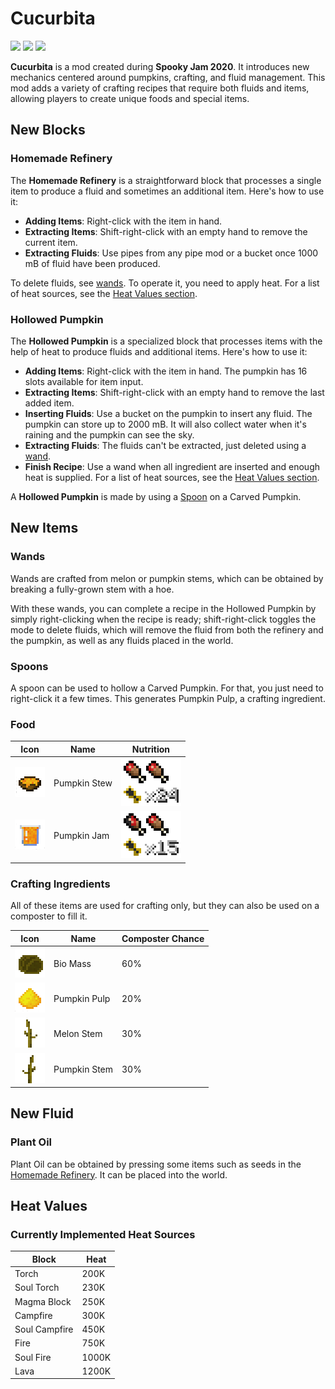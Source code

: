 # Cucurbita
[![](https://badges.moddingx.org/modrinth/downloads/cucurbita?style=flat)](https://modrinth.com/mod/cucurbita)
[![](https://badges.moddingx.org/curseforge/downloads/411301?style=flat)](https://www.curseforge.com/minecraft/mc-mods/cucurbita)
[![](https://img.shields.io/github/issues-raw/ChaoticTrials/Cucurbita?style=flat-square)](https://github.com/ChaoticTrials/Cucurbita)

**Cucurbita** is a mod created during **Spooky Jam 2020**. It introduces new mechanics centered around pumpkins,
crafting, and fluid management. This mod adds a variety of crafting recipes that require both fluids and items, allowing
players to create unique foods and special items.

## New Blocks
### Homemade Refinery

The **Homemade Refinery** is a straightforward block that processes a single item to produce a fluid and sometimes an
additional item. Here's how to use it:

- **Adding Items**: Right-click with the item in hand.
- **Extracting Items**: Shift-right-click with an empty hand to remove the current item.
- **Extracting Fluids**: Use pipes from any pipe mod or a bucket once 1000 mB of fluid have been produced.

To delete fluids, see [wands](#wands). To operate it, you need to apply heat. For a list of heat sources, see
the [Heat Values section](#heat-values).

### Hollowed Pumpkin

The **Hollowed Pumpkin** is a specialized block that processes items with the help of heat to produce fluids and
additional items. Here's how to use it:

- **Adding Items**: Right-click with the item in hand. The pumpkin has 16 slots available for item input.
- **Extracting Items**: Shift-right-click with an empty hand to remove the last added item.
- **Inserting Fluids**: Use a bucket on the pumpkin to insert any fluid. The pumpkin can store up to 2000 mB. It will
  also collect water when it's raining and the pumpkin can see the sky.
- **Extracting Fluids**: The fluids can't be extracted, just deleted using a [wand](#wands).
- **Finish Recipe**: Use a wand when all ingredient are inserted and enough heat is supplied. For a list of heat
  sources, see the [Heat Values section](#heat-values).

A **Hollowed Pumpkin** is made by using a [Spoon](#spoons) on a Carved Pumpkin.

## New Items
### Wands
Wands are crafted from melon or pumpkin stems, which can be obtained by breaking a fully-grown stem with a hoe.

With these wands, you can complete a recipe in the Hollowed Pumpkin by simply right-clicking when the recipe is ready;
shift-right-click toggles the mode to delete fluids, which will remove the fluid from both the refinery and the pumpkin,
as well as any fluids placed in the world.

### Spoons
A spoon can be used to hollow a Carved Pumpkin. For that, you just need to right-click it a few times. This generates
Pumpkin Pulp, a crafting ingredient.

### Food

| Icon                                                           | Name         | Nutrition                                                                              |
|----------------------------------------------------------------|--------------|----------------------------------------------------------------------------------------|
| ![Pumpkin Stew](../assets/projects/cucurbita/pumpkin_stew.png) | Pumpkin Stew | ![Nutritions of Pumpkin Stew](../assets/projects/cucurbita/pumpkin_stew_nutrition.png) |
| ![Pumpkin Jam](../assets/projects/cucurbita/pumpkin_jam.png)   | Pumpkin Jam  | ![Nutritions of Pumpkin Jam](../assets/projects/cucurbita/pumpkin_jam_nutrition.png)   |

### Crafting Ingredients

All of these items are used for crafting only, but they can also be used on a composter to fill it.

| Icon                                                           | Name         | Composter Chance |
|----------------------------------------------------------------|--------------|------------------|
| ![Bio Mass](../assets/projects/cucurbita/bio_mass.png)         | Bio Mass     | 60%              |
| ![Pumpkin Pulp](../assets/projects/cucurbita/pumpkin_pulp.png) | Pumpkin Pulp | 20%              |
| ![Melon Stem](../assets/projects/cucurbita/melon_stem.png)     | Melon Stem   | 30%              |
| ![Pumpkin Stem](../assets/projects/cucurbita/pumpkin_stem.png) | Pumpkin Stem | 30%              |

## New Fluid
### Plant Oil
Plant Oil can be obtained by pressing some items such as seeds in the [Homemade Refinery](#homemade-refinery). It can be
placed into the world.

## Heat Values

### Currently Implemented Heat Sources

| Block         | Heat  |
|---------------|-------|
| Torch         | 200K  |
| Soul Torch    | 230K  |
| Magma Block   | 250K  |
| Campfire      | 300K  |
| Soul Campfire | 450K  |
| Fire          | 750K  |
| Soul Fire     | 1000K |
| Lava          | 1200K |
